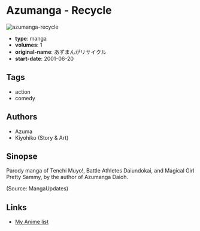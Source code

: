 # Azumanga - Recycle

![azumanga-recycle](https://cdn.myanimelist.net/images/manga/1/32611.jpg)

-   **type**: manga
-   **volumes**: 1
-   **original-name**: あずまんがリサイクル
-   **start-date**: 2001-06-20

## Tags

-   action
-   comedy

## Authors

-   Azuma
-   Kiyohiko (Story & Art)

## Sinopse

Parody manga of Tenchi Muyo!, Battle Athletes Daiundokai, and Magical Girl Pretty Sammy, by the author of Azumanga Daioh.

(Source: MangaUpdates)

## Links

-   [My Anime list](https://myanimelist.net/manga/20551/Azumanga_-_Recycle)
